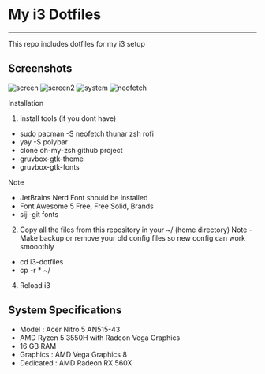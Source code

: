 # My i3 Dotfiles
-----------------
This repo includes dotfiles for my i3 setup

Screenshots
------------
![screen](https://user-images.githubusercontent.com/52344717/121675828-8e576580-cad1-11eb-8ae5-bf12efc09d3a.png)
![screen2](https://user-images.githubusercontent.com/52344717/121676325-1dfd1400-cad2-11eb-845c-89eeec4b9b2d.png)
![system](https://user-images.githubusercontent.com/52344717/121677346-5f41f380-cad3-11eb-9c43-48b64845cf18.png)
![neofetch](https://user-images.githubusercontent.com/52344717/121677320-57824f00-cad3-11eb-862d-5296151cfc9c.png)

Installation
1. Install tools (if you dont have)
- sudo pacman -S neofetch thunar zsh rofi 
- yay -S polybar 
- clone oh-my-zsh github project
- gruvbox-gtk-theme
- gruvbox-gtk-fonts

Note 
- JetBrains Nerd Font should be installed
- Font Awesome 5 Free, Free Solid, Brands
- siji-git fonts

2. Copy all the files from this repository in your ~/ (home directory)
Note - Make backup or remove your old config files so new config can work smooothly

- cd i3-dotfiles 
- cp -r * ~/

4. Reload i3

System Specifications
----------------------
- Model : Acer Nitro 5 AN515-43
- AMD Ryzen 5 3550H with Radeon Vega Graphics
- 16 GB RAM
- Graphics : AMD Vega Graphics 8
- Dedicated : AMD Radeon RX 560X
